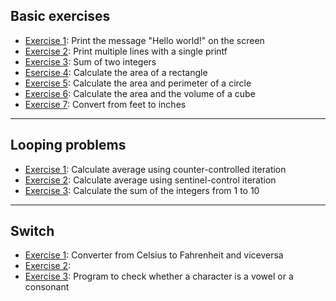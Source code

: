 ## Basic exercises
* [Exercise 1](./ex1.c/): Print the message "Hello world!" on the screen
* [Exercise 2](./ex2.c/): Print multiple lines with a single printf
* [Exercise 3](./ex3.c/): Sum of two integers
* [Esercise 4](./rectangle.c/): Calculate the area of a rectangle
* [Exercise 5](./circle.c/): Calculate the area and perimeter of a circle
* [Exercise 6](./cube.c/): Calculate the area and the volume of a cube
* [Exercise 7](./feettoinch.c/): Convert from feet to inches

---
## Looping problems
* [Exercise 1](./ex4.c/): Calculate average using counter-controlled iteration
* [Exercise 2](./ex5.c/): Calculate average using sentinel-control iteration
* [Exercise 3](./ex6.c/): Calculate the sum of the integers from 1 to 10 

---

## Switch
* [Exercise 1](./converter.c/): Converter from Celsius to Fahrenheit and viceversa
* [Exercise 2]():
* [Exercise 3](./vowelconsonant.c/): Program to check whether a character is a vowel or a consonant

